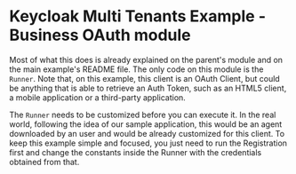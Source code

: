 Keycloak Multi Tenants Example - Business OAuth module
======================================================

Most of what this does is already explained on the parent's module and on the main example's README file. The only code on this module is the ``Runner``. Note that, on this example, this client is an OAuth Client, but could be anything that is able to retrieve an Auth Token, such as an HTML5 client, a mobile application or a third-party application.

The ``Runner`` needs to be customized before you can execute it. In the real world, following the idea of our sample application, this would be an agent downloaded by an user and would be already customized for this client. To keep this example simple and focused, you just need to run the Registration first and change the constants inside the Runner with the credentials obtained from that.
